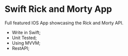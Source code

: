 # Swift Rick and Morty App

Full featured IOS App showcasing the Rick and Morty API. 

- Write in Swift;
- Unit Tested;
- Using MVVM;
- RestAPI;
